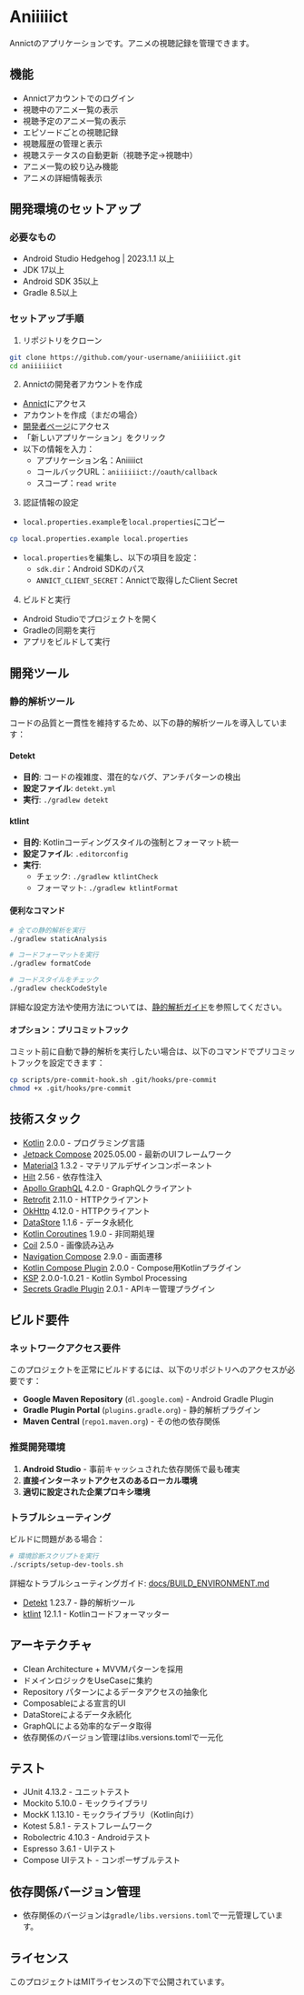 # Aniiiiict

Annictのアプリケーションです。アニメの視聴記録を管理できます。

## 機能

- Annictアカウントでのログイン
- 視聴中のアニメ一覧の表示
- 視聴予定のアニメ一覧の表示
- エピソードごとの視聴記録
- 視聴履歴の管理と表示
- 視聴ステータスの自動更新（視聴予定→視聴中）
- アニメ一覧の絞り込み機能
- アニメの詳細情報表示

## 開発環境のセットアップ

### 必要なもの

- Android Studio Hedgehog | 2023.1.1 以上
- JDK 17以上
- Android SDK 35以上
- Gradle 8.5以上

### セットアップ手順

1. リポジトリをクローン

```bash
git clone https://github.com/your-username/aniiiiiict.git
cd aniiiiiict
```

2. Annictの開発者アカウントを作成

- [Annict](https://annict.com)にアクセス
- アカウントを作成（まだの場合）
- [開発者ページ](https://annict.com/oauth/applications)にアクセス
- 「新しいアプリケーション」をクリック
- 以下の情報を入力：
    - アプリケーション名：Aniiiiict
    - コールバックURL：`aniiiiiict://oauth/callback`
    - スコープ：`read write`

3. 認証情報の設定

- `local.properties.example`を`local.properties`にコピー

```bash
cp local.properties.example local.properties
```

- `local.properties`を編集し、以下の項目を設定：
    - `sdk.dir`：Android SDKのパス
    - `ANNICT_CLIENT_SECRET`：Annictで取得したClient Secret

4. ビルドと実行

- Android Studioでプロジェクトを開く
- Gradleの同期を実行
- アプリをビルドして実行

## 開発ツール

### 静的解析ツール

コードの品質と一貫性を維持するため、以下の静的解析ツールを導入しています：

#### Detekt
- **目的**: コードの複雑度、潜在的なバグ、アンチパターンの検出
- **設定ファイル**: `detekt.yml`
- **実行**: `./gradlew detekt`

#### ktlint
- **目的**: Kotlinコーディングスタイルの強制とフォーマット統一
- **設定ファイル**: `.editorconfig`
- **実行**: 
  - チェック: `./gradlew ktlintCheck`
  - フォーマット: `./gradlew ktlintFormat`

#### 便利なコマンド

```bash
# 全ての静的解析を実行
./gradlew staticAnalysis

# コードフォーマットを実行
./gradlew formatCode

# コードスタイルをチェック
./gradlew checkCodeStyle
```

詳細な設定方法や使用方法については、[静的解析ガイド](docs/STATIC_ANALYSIS_GUIDE.md)を参照してください。

#### オプション：プリコミットフック

コミット前に自動で静的解析を実行したい場合は、以下のコマンドでプリコミットフックを設定できます：

```bash
cp scripts/pre-commit-hook.sh .git/hooks/pre-commit
chmod +x .git/hooks/pre-commit
```

## 技術スタック

- [Kotlin](https://kotlinlang.org/) 2.0.0 - プログラミング言語
- [Jetpack Compose](https://developer.android.com/jetpack/compose) 2025.05.00 - 最新のUIフレームワーク
- [Material3](https://m3.material.io/) 1.3.2 - マテリアルデザインコンポーネント
- [Hilt](https://dagger.dev/hilt/) 2.56 - 依存性注入
- [Apollo GraphQL](https://www.apollographql.com/docs/kotlin/) 4.2.0 - GraphQLクライアント
- [Retrofit](https://square.github.io/retrofit/) 2.11.0 - HTTPクライアント
- [OkHttp](https://square.github.io/okhttp/) 4.12.0 - HTTPクライアント
- [DataStore](https://developer.android.com/topic/libraries/architecture/datastore) 1.1.6 - データ永続化
- [Kotlin Coroutines](https://kotlinlang.org/docs/coroutines-overview.html) 1.9.0 - 非同期処理
- [Coil](https://coil-kt.github.io/coil/) 2.5.0 - 画像読み込み
- [Navigation Compose](https://developer.android.com/jetpack/compose/navigation) 2.9.0 - 画面遷移
- [Kotlin Compose Plugin](https://developer.android.com/jetpack/compose) 2.0.0 - Compose用Kotlinプラグイン
- [KSP](https://kotlinlang.org/docs/ksp-overview.html) 2.0.0-1.0.21 - Kotlin Symbol Processing
- [Secrets Gradle Plugin](https://github.com/google/secrets-gradle-plugin) 2.0.1 - APIキー管理プラグイン

## ビルド要件

### ネットワークアクセス要件

このプロジェクトを正常にビルドするには、以下のリポジトリへのアクセスが必要です：

- **Google Maven Repository** (`dl.google.com`) - Android Gradle Plugin
- **Gradle Plugin Portal** (`plugins.gradle.org`) - 静的解析プラグイン
- **Maven Central** (`repo1.maven.org`) - その他の依存関係

### 推奨開発環境

1. **Android Studio** - 事前キャッシュされた依存関係で最も確実
2. **直接インターネットアクセスのあるローカル環境**
3. **適切に設定された企業プロキシ環境**

### トラブルシューティング

ビルドに問題がある場合：

```bash
# 環境診断スクリプトを実行
./scripts/setup-dev-tools.sh
```

詳細なトラブルシューティングガイド: [docs/BUILD_ENVIRONMENT.md](docs/BUILD_ENVIRONMENT.md)
- [Detekt](https://detekt.dev/) 1.23.7 - 静的解析ツール
- [ktlint](https://ktlint.github.io/) 12.1.1 - Kotlinコードフォーマッター

## アーキテクチャ

- Clean Architecture + MVVMパターンを採用
- ドメインロジックをUseCaseに集約
- Repository パターンによるデータアクセスの抽象化
- Composableによる宣言的UI
- DataStoreによるデータ永続化
- GraphQLによる効率的なデータ取得
- 依存関係のバージョン管理はlibs.versions.tomlで一元化

## テスト

- JUnit 4.13.2 - ユニットテスト
- Mockito 5.10.0 - モックライブラリ
- MockK 1.13.10 - モックライブラリ（Kotlin向け）
- Kotest 5.8.1 - テストフレームワーク
- Robolectric 4.10.3 - Androidテスト
- Espresso 3.6.1 - UIテスト
- Compose UIテスト - コンポーザブルテスト

## 依存関係バージョン管理

- 依存関係のバージョンは`gradle/libs.versions.toml`で一元管理しています。

## ライセンス

このプロジェクトはMITライセンスの下で公開されています。
